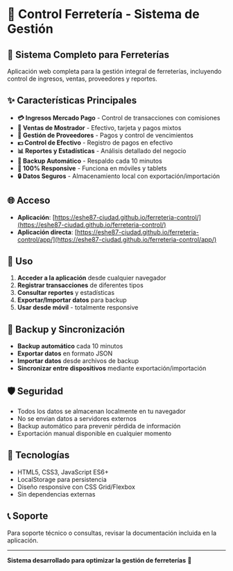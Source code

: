 # 🔧 Control Ferretería - Sistema de Gestión

## 🚀 Sistema Completo para Ferreterías

Aplicación web completa para la gestión integral de ferreterías, incluyendo control de ingresos, ventas, proveedores y reportes.

## ✨ Características Principales

- **💳 Ingresos Mercado Pago** - Control de transacciones con comisiones
- **🛒 Ventas de Mostrador** - Efectivo, tarjeta y pagos mixtos
- **🏪 Gestión de Proveedores** - Pagos y control de vencimientos
- **💵 Control de Efectivo** - Registro de pagos en efectivo
- **📊 Reportes y Estadísticas** - Análisis detallado del negocio
- **💾 Backup Automático** - Respaldo cada 10 minutos
- **📱 100% Responsive** - Funciona en móviles y tablets
- **🔒 Datos Seguros** - Almacenamiento local con exportación/importación

## 🌐 Acceso

- **Aplicación**: [https://eshe87-ciudad.github.io/ferreteria-control/](https://eshe87-ciudad.github.io/ferreteria-control/)
- **Aplicación directa**: [https://eshe87-ciudad.github.io/ferreteria-control/app/](https://eshe87-ciudad.github.io/ferreteria-control/app/)

## 📱 Uso

1. **Acceder a la aplicación** desde cualquier navegador
2. **Registrar transacciones** de diferentes tipos
3. **Consultar reportes** y estadísticas
4. **Exportar/Importar datos** para backup
5. **Usar desde móvil** - totalmente responsive

## 💾 Backup y Sincronización

- **Backup automático** cada 10 minutos
- **Exportar datos** en formato JSON
- **Importar datos** desde archivos de backup
- **Sincronizar entre dispositivos** mediante exportación/importación

## 🛡️ Seguridad

- Todos los datos se almacenan localmente en tu navegador
- No se envían datos a servidores externos
- Backup automático para prevenir pérdida de información
- Exportación manual disponible en cualquier momento

## 🔧 Tecnologías

- HTML5, CSS3, JavaScript ES6+
- LocalStorage para persistencia
- Diseño responsive con CSS Grid/Flexbox
- Sin dependencias externas

## 📞 Soporte

Para soporte técnico o consultas, revisar la documentación incluida en la aplicación.

---

**Sistema desarrollado para optimizar la gestión de ferreterías** 🚀
